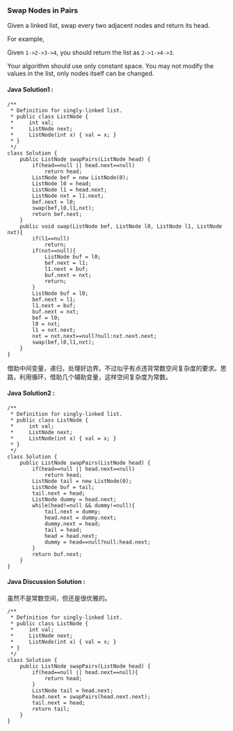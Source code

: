 ### Swap Nodes in Pairs

Given a linked list, swap every two adjacent nodes and return its head.

For example,

Given `1->2->3->4`, you should return the list as `2->1->4->3`.

Your algorithm should use only constant space. You may not modify the values in the list, only nodes itself can be changed.

#### Java Solution1 :

	/**
	 * Definition for singly-linked list.
	 * public class ListNode {
	 *     int val;
	 *     ListNode next;
	 *     ListNode(int x) { val = x; }
	 * }
	 */
	class Solution {
	    public ListNode swapPairs(ListNode head) {
	        if(head==null || head.next==null)
	            return head;
	        ListNode bef = new ListNode(0);
	        ListNode l0 = head;
	        ListNode l1 = head.next;
	        ListNode nxt = l1.next;
	        bef.next = l0;
	        swap(bef,l0,l1,nxt);
	        return bef.next;
	    }
	    public void swap(ListNode bef, ListNode l0, ListNode l1, ListNode nxt){
	        if(l1==null)
	            return;
	        if(nxt==null){
	            ListNode buf = l0;
	            bef.next = l1;
	            l1.next = buf;
	            buf.next = nxt;
	            return;
	        }
	        ListNode buf = l0;
	        bef.next = l1;
	        l1.next = buf;
	        buf.next = nxt;
	        bef = l0;
	        l0 = nxt;
	        l1 = nxt.next;
	        nxt = nxt.next==null?null:nxt.next.next;
	        swap(bef,l0,l1,nxt);
	    }
	}

借助中间变量，递归，处理好边界。不过似乎有点违背常数空间复杂度的要求。思路，利用循环，借助几个辅助变量，这样空间复杂度为常数。

#### Java Solution2 :

	/**
	 * Definition for singly-linked list.
	 * public class ListNode {
	 *     int val;
	 *     ListNode next;
	 *     ListNode(int x) { val = x; }
	 * }
	 */
	class Solution {
	    public ListNode swapPairs(ListNode head) {
	        if(head==null || head.next==null)
	            return head;
	        ListNode tail = new ListNode(0);
	        ListNode buf = tail;
	        tail.next = head;
	        ListNode dummy = head.next;
	        while(head!=null && dummy!=null){
	            tail.next = dummy;
	            head.next = dummy.next;
	            dummy.next = head;
	            tail = head;
	            head = head.next;
	            dummy = head==null?null:head.next;
	        }
	        return buf.next;
	    }
	}


#### Java Discussion Solution :

虽然不是常数空间，但还是很优雅的。

	/**
	 * Definition for singly-linked list.
	 * public class ListNode {
	 *     int val;
	 *     ListNode next;
	 *     ListNode(int x) { val = x; }
	 * }
	 */
	class Solution {
	    public ListNode swapPairs(ListNode head) {
	        if(head==null || head.next==null){
	            return head;
	        }
	        ListNode tail = head.next;
	        head.next = swapPairs(head.next.next);
	        tail.next = head;
	        return tail;    
	    }
	}